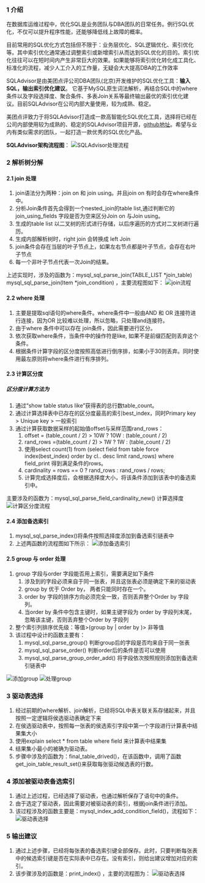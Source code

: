 ### 1 介绍
在数据库运维过程中，优化SQL是业务团队与DBA团队的日常任务。例行SQL优化，不仅可以提升程序性能，还能够降低线上故障的概率。

目前常用的SQL优化方式包括但不限于：业务层优化、SQL逻辑优化、索引优化等。其中索引优化通常通过调整索引或新增索引从而达到SQL优化的目的。索引优化往往可以在短时间内产生非常巨大的效果。如果能够将索引优化转化成工具化、标准化的流程，减少人工介入的工作量，无疑会大大提高DBA的工作效率

SQLAdvisor是由美团点评公司DBA团队(北京)开发维护的SQL优化工具：**输入SQL，输出索引优化建议**。 它基于MySQL原生词法解析，再结合SQL中的where条件以及字段选择度、聚合条件、多表Join关系等最终输出最优的索引优化建议。目前SQLAdvisor在公司内部大量使用，较为成熟、稳定。

美团点评致力于将SQLAdvisor打造成一款高智能化SQL优化工具，选择将已经在公司内部使用较为成熟的、稳定的SQLAdvisor项目开源，[github地址](ttps://github.com/Meituan-Dianping/SQLAdvisor)。希望与业内有类似需求的团队，一起打造一款优秀的SQL优化产品。

**SQLAdvisor架构流程图**：
![SQLAdvisor处理流程](img/1.jpg)

### 2 解析树分解
#### 2.1 join 处理
1. join语法分为两种：join on  和 join using。并且join on 有时会存在where条件中。
2. 分析Join条件首先会得到一个nested_join的table list,通过判断它的join_using_fields 字段是否为空来区分Join on 与Join using。
3. 生成的table list 以二叉树的形式进行存储，以后序遍历的方式对二叉树进行遍历。
4. 生成内部解析树时，right join 会转换成 left Join
5. join条件会存在当层的叶子节点上，如果左右节点都是叶子节点，会存在右叶子节点
6. 每一个非叶子节点代表一次Join的结果。     

上述实现时，涉及的函数为：mysql_sql_parse_join(TABLE_LIST *join_table)   mysql_sql_parse_join(Item *join_condition)  ，主要流程图如下：
![join流程](img/2.jpg)

#### 2.2 where 处理
1. 主要是提取sql语句的where条件。where条件中一般由AND 和 OR 连接符进行连接，因为OR 比较难以处理，所以忽略，只处理and连接符。
2. 由于where 条件中可以存在 join条件，因此需要进行区分。
3. 依次获取where条件，当条件中的操作符是like, 如果不是前缀匹配则丢弃这个条件。
4. 根据条件计算字段的区分度按照高低进行倒序排，如果小于30则丢弃。同时使用最左原则将where条件进行有序排列。

#### 2.3 计算区分度
##### 区分度计算方法为
1. 通过“show table status like”获得表的总行数table_count。
2. 通过计算选择表中已存在的区分度最高的索引best_index，同时Primary key > Unique key > 一般索引
3. 通过计算获取数据采样的起始值offset与采样范围rand_rows：
    1. offset = (table_count / 2) > 10W ? 10W : (table_count / 2)
    2. rand_rows =(table_count / 2) > 1W ? 1W : (table_count / 2)
    3. 使用select count(1) from (select field from table force index(best_index) order by cl.. desc limit rand_rows) where field_print 得到满足条件的rows。
    4. cardinality = rows == 0 ? rand_rows : rand_rows / rows;
    5. 计算完成选择度后，会根据选择度大小，将该条件添加到该表中的备选索引中。

主要涉及的函数为：mysql_sql_parse_field_cardinality_new() 计算选择度
![计算区分度流程](img/3.jpg)

#### 2.4 添加备选索引
1. mysql_sql_parse_index()将条件按照选择度添加到备选索引链表中
2. 上述两函数的流程图如下所示：
![添加备选索引](img/4.jpg)

#### 2.5 group 与 order 处理
1. group 字段与order 字段能否用上索引，需要满足如下条件
    1. 涉及到的字段必须来自于同一张表，并且这张表必须是确定下来的驱动表
    2. group by 优于 Order by， 两者只能同时存在一个。
    3. order by 字段的排序方向必须完全一致，否则丢弃整个Order by 字段列。
    4. 当order by 条件中包含主键时，如果主键字段为 order by 字段列末尾，忽略该主键，否则丢弃整个Order by 字段列
2. 整个索引列排序优先级：等值>(group by | order by )> 非等值
3. 该过程中设计的函数主要有：
    1. mysql_sql_parse_group() 判断group后的字段是否均来自于同一张表
    2. mysql_sql_parse_order() 判断order后的条件是否可以使用
    3. mysql_sql_parse_group_order_add() 将字段依次按照规则添加到备选索引链表中

![添加group](img/5.jpg)
![处理group](img/6.jpg)


### 3 驱动表选择
1. 经过前期的where解析、join解析，已经将SQL中表关联关系存储起来，并且按照一定逻辑将侯选驱动表确定下来
2. 在侯选驱动表中，按照每一张表的侯选索引字段中第一个字段进行计算表中结果集大小
3. 使用explain select * from table where field 来计算表中结果集
4. 结果集小最小的被确为驱动表。
5. 步骤中涉及的函数为：final_table_drived()，在该函数中，调用了函数get_join_table_result_set()来获取每张驱动候选表的行数。

### 4 添加被驱动表备选索引
1. 通过上述过程，已经选择了驱动表，也通过解析保存了语句中的条件。
2. 由于选定了驱动表，因此需要对被驱动表的索引，根据join条件进行添加。
3. 该过程涉及的函数主要是：mysql_index_add_condition_field()，流程如下：
![驱动表选择](img/7.jpg)

### 5 输出建议
1. 通过上述步骤，已经将每张表的备选索引键全部保存。此时，只要判断每张表中的候选索引键是否在实际表中已存在。没有索引，则给出建议增加对应的索引。
2. 该步骤涉及的函数是：print_index() ，主要的流程图为：
![驱动表选择](img/8.jpg)
